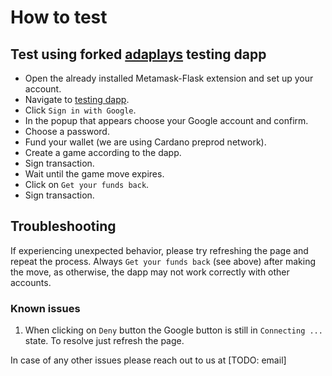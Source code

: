 # How to test

## Test using forked [adaplays](https://github.com/vacuumlabs/nufi-adaplays.xyz) testing dapp
- Open the already installed Metamask-Flask extension and set up your account.
- Navigate to [testing dapp](https://nufi-demo-sso-7c6ea9888095.herokuapp.com/).
- Click `Sign in with Google`.
- In the popup that appears choose your Google account and confirm.
- Choose a password.
- Fund your wallet (we are using Cardano preprod network).
- Create a game according to the dapp.
- Sign transaction.
- Wait until the game move expires.
- Click on `Get your funds back`.
- Sign transaction.

## Troubleshooting

If experiencing unexpected behavior, please try refreshing the page and repeat the process.
Always `Get your funds back` (see above) after making the move, as otherwise, the dapp may not
work correctly with other accounts.

### Known issues
1. When clicking on `Deny` button the Google button is still in `Connecting ...` state. To resolve
just refresh the page.


In case of any other issues please reach out to us at [TODO: email]

